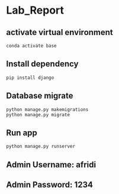 # Lab_Report
## activate virtual environment
```
conda activate base
```
## Install dependency
```
pip install django
```
## Database migrate
```
python manage.py makemigrations
python manage.py migrate
```
## Run app
```
python manage.py runserver
```
## Admin Username: afridi
## Admin Password: 1234
